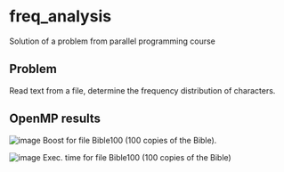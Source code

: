 # freq_analysis
Solution of a problem from parallel programming course

## Problem
Read text from a file, determine the frequency distribution of characters.

## OpenMP results
![image](https://github.com/dnlsboev/freq_analysis/assets/56260361/b6c4f1b1-117c-4da1-9d18-a43caa4be0cd)
Boost for file Bible100 (100 copies of the Bible).

![image](https://github.com/dnlsboev/freq_analysis/assets/56260361/50ae2894-5623-4556-b422-1ad0c1d4e834)
Exec. time for file Bible100 (100 copies of the Bible)
